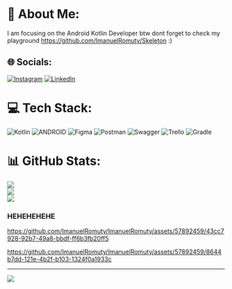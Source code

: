 # 💫 About Me:
I am focusing on the Android Kotlin Developer btw dont forget to check my playground https://github.com/ImanuelRomuty/Skeleton :)


## 🌐 Socials:
[![Instagram](https://img.shields.io/badge/Instagram-%23E4405F.svg?logo=Instagram&logoColor=white)](https://instagram.com/imnuelllll) [![LinkedIn](https://img.shields.io/badge/LinkedIn-%230077B5.svg?logo=linkedin&logoColor=white)](https://linkedin.com/in/imanuelromuty) 

# 💻 Tech Stack:
![Kotlin](https://img.shields.io/badge/kotlin-%230095D5.svg?style=for-the-badge&logo=kotlin&logoColor=white) ![ANDROID](https://img.shields.io/badge/android-%2320232a.svg?style=for-the-badge&logo=android&logoColor=%a4c639) 	![Figma](https://img.shields.io/badge/figma-%23F24E1E.svg?style=for-the-badge&logo=figma&logoColor=white) ![Postman](https://img.shields.io/badge/Postman-FF6C37?style=for-the-badge&logo=postman&logoColor=white) ![Swagger](https://img.shields.io/badge/-Swagger-%23Clojure?style=for-the-badge&logo=swagger&logoColor=white) ![Trello](https://img.shields.io/badge/Trello-%23026AA7.svg?style=for-the-badge&logo=Trello&logoColor=white) ![Gradle](https://img.shields.io/badge/Gradle-02303A.svg?style=for-the-badge&logo=Gradle&logoColor=white)
# 📊 GitHub Stats:
![](https://github-readme-stats.vercel.app/api?username=imanuelromuty&theme=blueberry&hide_border=false&include_all_commits=true&count_private=true)<br/>
![](https://github-readme-streak-stats.herokuapp.com/?user=imanuelromuty&theme=blueberry&hide_border=false)<br/>
![](https://github-readme-stats.vercel.app/api/top-langs/?username=imanuelromuty&theme=blueberry&hide_border=false&include_all_commits=true&count_private=true&layout=compact)

### HEHEHEHEHE 


https://github.com/ImanuelRomuty/ImanuelRomuty/assets/57892459/43cc7928-92b7-49a8-bbdf-ff6b3fb20ff5


https://github.com/ImanuelRomuty/ImanuelRomuty/assets/57892459/8644b7dd-121e-4b2f-b103-1324f0a1933c



<!-- <img src="https://github.com/ImanuelRomuty/ImanuelRomuty/blob/main/y2mate.com%20-%20ajojing%20ala%20ala%20ajojing%20meme%20memes_480p.gif" > -->

---
[![](https://visitcount.itsvg.in/api?id=imanuelromuty&icon=0&color=0)](https://visitcount.itsvg.in)

<!-- Proudly created with GPRM ( https://gprm.itsvg.in ) -->
